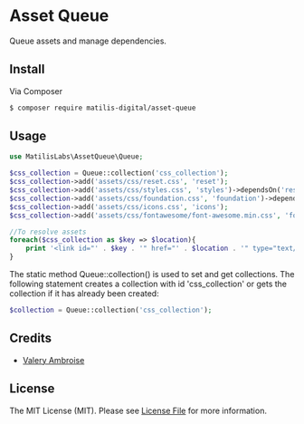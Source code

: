Asset Queue
================

Queue assets and manage dependencies.

## Install

Via Composer

``` bash
$ composer require matilis-digital/asset-queue
```

## Usage    

``` php
use MatilisLabs\AssetQueue\Queue;

$css_collection = Queue::collection('css_collection');
$css_collection->add('assets/css/reset.css', 'reset');
$css_collection->add('assets/css/styles.css', 'styles')->dependsOn('reset');
$css_collection->add('assets/css/foundation.css', 'foundation')->dependsOn('styles');
$css_collection->add('assets/css/icons.css', 'icons');            
$css_collection->add('assets/css/fontawesome/font-awesome.min.css', 'fontawesome');

//To resolve assets
foreach($css_collection as $key => $location){
    print '<link id="' . $key . '" href="' . $location . '" type="text/css" rel="stylesheet">';
}
```

The static method Queue::collection() is used to set and get collections. The following statement creates a collection with id 'css_collection' or gets the collection if it has already been created:

``` php
$collection = Queue::collection('css_collection');
```
    
## Credits

- [Valery Ambroise](https://github.com/vambroise)

## License

The MIT License (MIT). Please see [License File](LICENSE.md) for more information.


